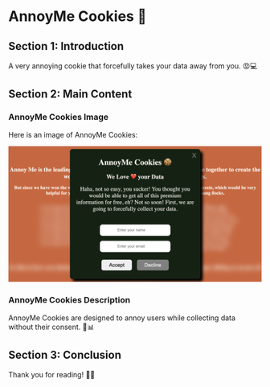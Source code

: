 # AnnoyMe Cookies 🍪

## Section 1: Introduction
A very annoying cookie that forcefully takes your data away from you. 😡💻

## Section 2: Main Content
### AnnoyMe Cookies Image
Here is an image of AnnoyMe Cookies:

![AnnoyMe Cookies](./images/mdShot.png)  <!-- Replace with the actual image URL -->

### AnnoyMe Cookies Description
AnnoyMe Cookies are designed to annoy users while collecting data without their consent. 🚫📊

## Section 3: Conclusion
Thank you for reading! 🙏😊
